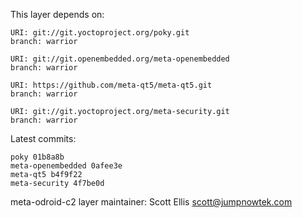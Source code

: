 This layer depends on:

    URI: git://git.yoctoproject.org/poky.git
    branch: warrior

    URI: git://git.openembedded.org/meta-openembedded
    branch: warrior

    URI: https://github.com/meta-qt5/meta-qt5.git
    branch: warrior

    URI: git://git.yoctoproject.org/meta-security.git
    branch: warrior 

Latest commits:

    poky 01b8a8b
    meta-openembedded 0afee3e
    meta-qt5 b4f9f22
    meta-security 4f7be0d

meta-odroid-c2 layer maintainer: Scott Ellis <scott@jumpnowtek.com>
